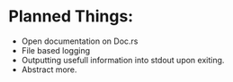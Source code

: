 # Planned Things:
- Open documentation on Doc.rs
- File based logging
- Outputting usefull information into stdout upon exiting.
- Abstract more.